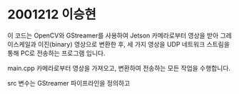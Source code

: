 # 2001212 이승현

이 코드는 OpenCV와 GStreamer를 사용하여 Jetson 카메라로부터 영상을 받아 그레이스케일과 이진(binary) 영상으로 변환한 후, 세 가지 영상을 UDP 네트워크 스트림을 통해 PC로 전송하는 프로그램 입니다.

main.cpp 카메라로부터 영상을 가져오고, 변환하여 전송하는 모든 작업을 수행합니다.

src 변수는 GStreamer 파이프라인을 정의하고 



